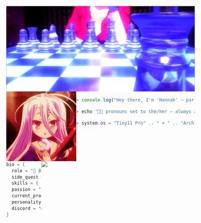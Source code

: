 
<img align="middle" src="gifs/header-banner.gif" width="1000" />

<img align="left" src="gifs/pfp.gif" width="187" />

```js
> console.log("Hey there, I'm 'Hannah' — part code, part chaos 💿✨");
```
```zsh
> echo "🏳️‍⚧️ pronouns set to she/her — always and forever"
```
```lua
> system.os = "Tiny11 Pro" .. " + " .. "Arch Linux" -- dual boot is essential!
```
 <!-- ```diff
- text in red
+ text in green
! text in orange
# text in gray
@@text in purple (and bold)@@
```
-->

<img align="right" src="gifs/banner.gif" width="410" />

```c#
bio = {
  role = "🧪 Biochemical Researcher",
  side_quest = "💻 Part-Time Coder",
  skills = { "🎨 3D Modeling", "🖨️ FDM Printing" },
  passion = "🕶️ VR Technology",
  current_project = "🌐 Next-Gen VR Experience",
  personality = "✨Creative, Curious, Slightly Chaotic✨",
  discord = "@lil_hannah420"
}
```
